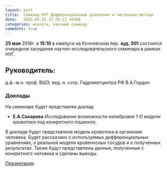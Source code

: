 ```yaml
---
layout: post
title:  Семинар НУГ Дифференциальные уравнения и численные методы
date:   2016-05-25 17:35:11 +0300
categories: новости, научный семинар
comments: true
---
```


**25 мая** 2016г. в **15:10** в кампусе на Кочновском пер. **ауд. 501** состоится очередное заседание научно-исследовательского семинара в рамках НУГ.

## Руководитель:

д.ф.-м.н. проф. ВШЭ, вед. н. сотр. Гидрометцентра РФ В.А.Гордин

### Доклады

На семинаре будет представлен доклад

+ **Е.А.Сахарова** _Исследование возможности калибровки 1-D модели кровотока под конкретного пациента._ 

В докладе будет представлена модель кровотока в организме человека. Будет рассказано о используемых дифференциальных уравнениях, о реальной модели кровеносных сосудов
и о полученных результатах. Также будут представлены данные, полученные с конкретного человека и сделаны выводы.

[Презентация](https://www.dropbox.com/s/cb0mzc34b0ij9v1/25.05.16_nis_Sakhorova.pptx?dl=0).

